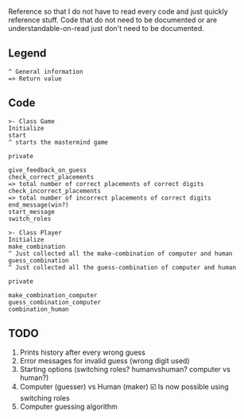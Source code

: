 Reference so that I do not have to read every code and just quickly reference stuff.
Code that do not need to be documented or are understandable-on-read just don't need to be documented.

## Legend

```
^ General information
=> Return value
```

## Code

```
>- Class Game
Initialize
start
^ starts the mastermind game

private

give_feedback_on_guess
check_correct_placements
=> total number of correct placements of correct digits
check_incorrect_placements
=> total number of incorrect placements of correct digits
end_message(win?)
start_message
switch_roles
```

```
>- Class Player
Initialize
make_combination
^ Just collected all the make-combination of computer and human
guess_combination
^ Just collected all the guess-combination of computer and human

private

make_combination_computer
guess_combination_computer
combination_human
```

## TODO

1. Prints history after every wrong guess
1. Error messages for invalid guess (wrong digit used)
1. Starting options (switching roles? humanvshuman? computer vs human?)
1. Computer (guesser) vs Human (maker) ☑️ Is now possible using switching roles
1. Computer guessing algorithm